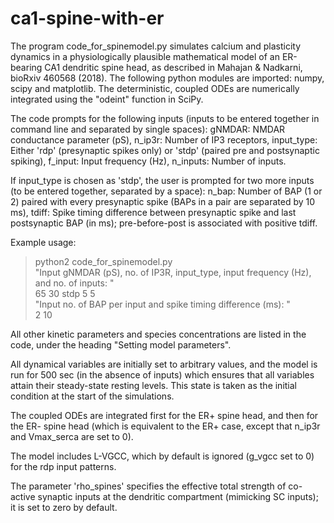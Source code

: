 # ca1-spine-with-er

The program code_for_spinemodel.py simulates calcium and plasticity dynamics in a physiologically plausible mathematical model of an ER-bearing CA1 
dendritic spine head, as described in Mahajan & Nadkarni, bioRxiv 460568 (2018). The following python modules are imported: 
numpy, scipy and matplotlib. The deterministic, coupled ODEs are numerically integrated using the "odeint" function in SciPy.
 
The code prompts for the following inputs (inputs to be entered together in command line and separated by single spaces):
gNMDAR:       NMDAR conductance parameter (pS),
n_ip3r:       Number of IP3 receptors,
input_type:   Either 'rdp' (presynaptic spikes only) or 'stdp' (paired pre and postsynaptic spiking),
f_input:      Input frequency (Hz), 
n_inputs:     Number of  inputs.

If input_type is chosen as 'stdp', the user is prompted for two more inputs (to be entered together, separated by a space):
n_bap:   Number of BAP (1 or 2) paired with every presynaptic spike (BAPs in a pair are separated by 10 ms),
tdiff:   Spike timing difference between presynaptic spike and last postsynaptic BAP (in ms); pre-before-post is
         associated with positive tdiff.

Example usage: 
>python2 code_for_spinemodel.py<br/>
"Input gNMDAR (pS), no. of IP3R, input_type, input frequency (Hz), and no. of inputs: "<br/>
65 30 stdp 5 5<br/>
"Input no. of BAP per input and spike timing difference (ms): "<br/>
2 10

All other kinetic parameters and species concentrations are listed in the code, under the heading "Setting model parameters".

All dynamical variables are initially set to arbitrary values, and the model is run for 500 sec (in the absence of inputs) 
which ensures that all variables attain their steady-state resting levels. This state is taken as the initial condition 
at the start of the simulations.
 
The coupled ODEs are integrated first for the ER+ spine head, and then for the ER- spine head (which is equivalent to the 
ER+ case, except that n_ip3r and Vmax_serca are set to 0).

The model includes L-VGCC, which by default is ignored (g_vgcc set to 0) for the rdp input patterns.

The parameter 'rho_spines' specifies the effective total strength of co-active synaptic inputs at the dendritic compartment 
(mimicking SC inputs); it is set to zero by default. 
